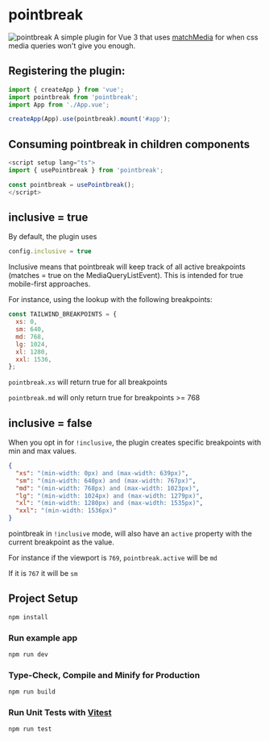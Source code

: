 # pointbreak
![pointbreak](https://shmaryeh.s3.amazonaws.com/opensource/pointbreak.png)
A simple plugin for Vue 3 that uses [matchMedia](https://developer.mozilla.org/en-US/docs/Web/API/Window/matchMedia) for when css media queries won't give you enough. 

## Registering the plugin: 

```js
import { createApp } from 'vue';
import pointbreak from 'pointbreak';
import App from './App.vue';

createApp(App).use(pointbreak).mount('#app');
```

## Consuming pointbreak in children components
```js
<script setup lang="ts">
import { usePointbreak } from 'pointbreak';

const pointbreak = usePointbreak();
</script>
```

## inclusive = true
By default, the plugin uses

```js
config.inclusive = true
```

Inclusive means that pointbreak will keep track of all active breakpoints (matches = true on the MediaQueryListEvent). This is intended for true mobile-first approaches. 

For instance, using the lookup with the following breakpoints: 
```js
const TAILWIND_BREAKPOINTS = {
  xs: 0,
  sm: 640,
  md: 768,
  lg: 1024,
  xl: 1280,
  xxl: 1536,
};
```

`pointbreak.xs` will return true for all breakpoints

`pointbreak.md` will only return true for breakpoints >= 768

## inclusive = false
When you opt in for `!inclusive`, the plugin creates specific breakpoints with min and max values. 
```json
{
  "xs": "(min-width: 0px) and (max-width: 639px)",
  "sm": "(min-width: 640px) and (max-width: 767px)",
  "md": "(min-width: 768px) and (max-width: 1023px)",
  "lg": "(min-width: 1024px) and (max-width: 1279px)",
  "xl": "(min-width: 1280px) and (max-width: 1535px)",
  "xxl": "(min-width: 1536px)"
}
```

pointbreak in `!inclusive` mode, will also have an `active` property with the current breakpoint as the value.

For instance if the viewport is `769`, `pointbreak.active` will be `md`

If it is `767` it will be `sm`

## Project Setup

```sh
npm install
```

### Run example app

```sh
npm run dev
```

### Type-Check, Compile and Minify for Production

```sh
npm run build
```

### Run Unit Tests with [Vitest](https://vitest.dev/)

```sh
npm run test
```
